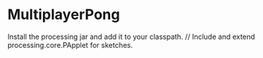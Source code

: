 # MultiplayerPong

Install the processing jar and add it to your classpath. //
Include and extend processing.core.PApplet for sketches.
